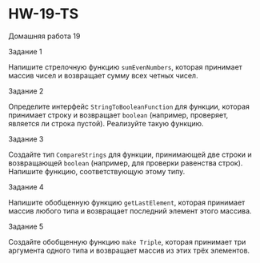 # HW-19-TS
Домашняя работа 19


Задание 1


Напишите стрелочную функцию `sumEvenNumbers`, которая принимает массив чисел и возвращает сумму всех четных чисел.


Задание 2


Определите интерфейс `StringToBooleanFunction` для функции, которая принимает строку и возвращает `boolean` (например, проверяет, является ли строка пустой). Реализуйте такую функцию.

Задание 3


Создайте тип `CompareStrings` для функции, принимающей две строки и возвращающей `boolean` (например, для проверки равенства строк). Напишите функцию, соответствующую этому типу.


Задание 4


Напишите обобщенную функцию `getLastElement`, которая принимает массив любого типа и возвращает последний элемент этого массива.


Задание 5


Создайте обобщенную функцию `make Triple`, которая принимает три аргумента одного типа и возвращает массив из этих трёх элементов.
